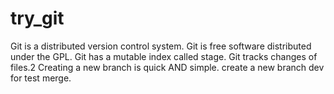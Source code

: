 # try_git
Git is a distributed version control system.
Git is free software distributed under the GPL.
Git has a mutable index called stage.
Git tracks changes of files.2
Creating a new branch is quick AND simple.
create a new branch dev for test merge.